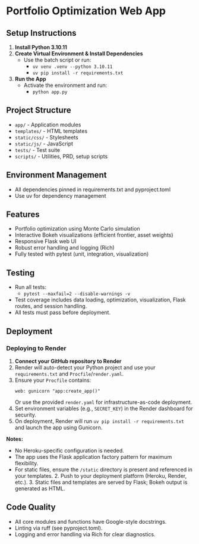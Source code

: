 # Portfolio Optimization Web App

## Setup Instructions

1. **Install Python 3.10.11**
2. **Create Virtual Environment & Install Dependencies**
   - Use the batch script or run:
     - `uv venv .venv --python 3.10.11`
     - `uv pip install -r requirements.txt`
3. **Run the App**
   - Activate the environment and run:
     - `python app.py`

## Project Structure
- `app/` - Application modules
- `templates/` - HTML templates
- `static/css/` - Stylesheets
- `static/js/` - JavaScript
- `tests/` - Test suite
- `scripts/` - Utilities, PRD, setup scripts

## Environment Management
- All dependencies pinned in requirements.txt and pyproject.toml
- Use uv for dependency management

## Features
- Portfolio optimization using Monte Carlo simulation
- Interactive Bokeh visualizations (efficient frontier, asset weights)
- Responsive Flask web UI
- Robust error handling and logging (Rich)
- Fully tested with pytest (unit, integration, visualization)

## Testing
- Run all tests:
  - `pytest --maxfail=2 --disable-warnings -v`
- Test coverage includes data loading, optimization, visualization, Flask routes, and session handling.
- All tests must pass before deployment.

## Deployment

### Deploying to Render

1. **Connect your GitHub repository to Render**
2. Render will auto-detect your Python project and use your `requirements.txt` and `Procfile`/`render.yaml`.
3. Ensure your `Procfile` contains:
   ```
   web: gunicorn "app:create_app()"
   ```
   Or use the provided `render.yaml` for infrastructure-as-code deployment.
4. Set environment variables (e.g., `SECRET_KEY`) in the Render dashboard for security.
5. On deployment, Render will run `uv pip install -r requirements.txt` and launch the app using Gunicorn.

**Notes:**
- No Heroku-specific configuration is needed.
- The app uses the Flask application factory pattern for maximum flexibility.
- For static files, ensure the `/static` directory is present and referenced in your templates.
  2. Push to your deployment platform (Heroku, Render, etc.).
  3. Static files and templates are served by Flask; Bokeh output is generated as HTML.

## Code Quality
- All core modules and functions have Google-style docstrings.
- Linting via ruff (see pyproject.toml).
- Logging and error handling via Rich for clear diagnostics.
